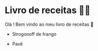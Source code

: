 # Livro de receitas :man_cook:

Olá ! Bem vindo ao meu livro de receitas :wave:

- Strogonoff de frango

- Pavê

  
